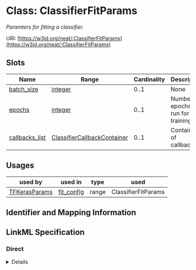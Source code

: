 # Class: ClassifierFitParams
_Paramters for fitting a classifier._





URI: [https://w3id.org/neat/:ClassifierFitParams](https://w3id.org/neat/:ClassifierFitParams)



<!-- no inheritance hierarchy -->



## Slots

| Name | Range | Cardinality | Description  | Info |
| ---  | --- | --- | --- | --- |
| [batch_size](batch_size.md) | [integer](integer.md) | 0..1 | None  | . |
| [epochs](epochs.md) | [integer](integer.md) | 0..1 | Number of epochs to run for training.  | . |
| [callbacks_list](callbacks_list.md) | [ClassifierCallbackContainer](ClassifierCallbackContainer.md) | 0..1 | Container of callbacks.  | . |


## Usages


| used by | used in | type | used |
| ---  | --- | --- | --- |
| [TFKerasParams](TFKerasParams.md) | [fit_config](fit_config.md) | range | ClassifierFitParams |



## Identifier and Mapping Information









## LinkML Specification

<!-- TODO: investigate https://stackoverflow.com/questions/37606292/how-to-create-tabbed-code-blocks-in-mkdocs-or-sphinx -->

### Direct

<details>
```yaml
name: ClassifierFitParams
description: Paramters for fitting a classifier.
from_schema: https://w3id.org/neat
attributes:
  batch_size:
    name: batch_size
    from_schema: https://w3id.org/neat
    range: integer
  epochs:
    name: epochs
    description: Number of epochs to run for training.
    from_schema: https://w3id.org/neat
    range: integer
  callbacks_list:
    name: callbacks_list
    description: Container of callbacks.
    from_schema: https://w3id.org/neat
    range: ClassifierCallbackContainer

```
</details>

### Induced

<details>
```yaml
name: ClassifierFitParams
description: Paramters for fitting a classifier.
from_schema: https://w3id.org/neat
attributes:
  batch_size:
    name: batch_size
    from_schema: https://w3id.org/neat
    alias: batch_size
    owner: ClassifierFitParams
    range: integer
  epochs:
    name: epochs
    description: Number of epochs to run for training.
    from_schema: https://w3id.org/neat
    alias: epochs
    owner: ClassifierFitParams
    range: integer
  callbacks_list:
    name: callbacks_list
    description: Container of callbacks.
    from_schema: https://w3id.org/neat
    alias: callbacks_list
    owner: ClassifierFitParams
    range: ClassifierCallbackContainer

```
</details>